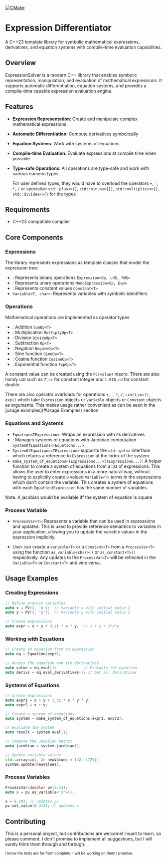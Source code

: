 [![CMake](https://github.com/reach2sayan/ExpressionSolver/actions/workflows/cmake-multi-platform.yml/badge.svg)](https://github.com/reach2sayan/ExpressionSolver/actions/workflows/cmake-multi-platform.yml) 

# Expression Differentiator

A C++23 template library for symbolic mathematical
expressions, derivatives, and equation systems
with compile-time evaluation capabilities.

## Overview

ExpressionSolver is a modern C++ library that
enables symbolic representation, manipulation, and
evaluation of mathematical expressions. It
supports automatic differentiation, equation
systems, and provides a compile-time capable
expression evaluation engine.

## Features

- **Expression Representation**: Create and
  manipulate complex mathematical expressions
- **Automatic Differentiation**: Compute
  derivatives symbolically
- **Equation Systems**: Work with systems of
  equations
- **Compile-time Evaluation**: Evaluate
  expressions at compile time when possible
- **Type-safe Operations**: All operations are
  type-safe and work with various numeric types. 

  For user defined types, they would have to 
  overload the operators `+`, `-`, `*`, `/` or 
  specialize `std::plus<>{}`, `std::minus<>{}}`,
  `std::multiplies<>{}`, `std::divides<>{}` for the types

## Requirements

- C++23 compatible compiler

## Core Components

### Expressions

The library represents expressions as template
classes that model the expression tree:

- : Represents binary operations
  `Expression<Op, LHS, RHS>`
- : Represents unary operations
  `MonoExpression<Op, Exp>`
- : Represents constant values `Constant<T>`
- `Variable<T, char>`: Represents variables with
  symbolic identifiers

### Operations

Mathematical operations are implemented as
operator types:

- : Addition `SumOp<T>`
- : Multiplication `MultiplyOp<T>`
- : Division `DivideOp<T>`
- : Subtraction `Op<T>`
- : Negation `NegateOp<T>`
- : Sine function `SineOp<T>`
- : Cosine function `CosineOp<T>`
- : Exponential function `ExpOp<T>`

A constant value can be created using the `PC(value)` macro.
There are also handy udl such as `7_ci` for constant integer
and `1.618_cd` for constant double.

There are also operator overloads for operations `+`, `-`, `*`, `/`,
`sin()`,`cos()`, `exp()` which take `Expression` objects or `Variable`
objects or `Constant` objects as arguments. This makes usage rather convenient
as can be seen in the [usage examples](#Usage Examples) section.

### Equations and Systems

- `Equation<TExpression>`: Wraps an expression
  with its derivatives
- : Manages systems of equations with Jacobian
  computation `SystemOfEquations<TEquations...>`
- `SystemOfEquations<TExpression>` supports the `std::get<>`
interface which returns a reference to `Expression` at the index
  of the system. 
- `make_system_of_equations<TExpressions...>(TExpressions...)`: A helper function
  to create a system of equations from a list of expressions. This
allows the user to enter expressions in a more natural way, without having
to explicitly create `0` valued `Variable<T>` terms in the expressions
which don't contain the variable.
This creates a system of equations with each `Equation`/`Expression` has
the same number of variables.

Note.  A jacobian would be available iff the system of equation is square

### Process Variable

- `ProcessVar<T>`: Represents a variable that can
  be used in expressions and updated. This is used 
  to provide reference semantics to variables in your 
  application, allowing you to update the variable values 
in the expression implicitly. 

 - User can create a `Variable<T>` or a `Constant<T>` from a `ProcessVar<T>` using the
function `as_variable<char>()` or `as_constant<T>()` respectively. Any
updates to the `ProcessVar<T>` will be reflected in the `Variable<T>` or `Constant<T>`
and vice versa.

## Usage Examples

### Creating Expressions

``` cpp
// Define process variables
auto x = PV(2, 'x');  // Variable x with initial value 2
auto y = PV(3, 'y');  // Variable y with initial value 3

// Create expressions
auto expr = x + y + 3_ci * x * y;  // x + y + 3*x*y
```

### Working with Equations

``` cpp
// Create an equation from an expression
auto eq = Equation(expr);

// Access the equation and its derivatives
auto value = eq.eval();            // Evaluate the equation
auto derivs = eq.eval_derivatives(); // Get all derivatives
```

### Systems of Equations

``` cpp
// Create expressions
auto expr1 = x + y + 3_ci * x * y * y;
auto expr2 = x + y;

// Create a system of equations
auto system = make_system_of_equations(expr1, expr2);

// Evaluate the system
auto result = system.eval();

// Compute the Jacobian matrix
auto jacobian = system.jacobian();

// Update variable values
std::array<int, 2> newValues = {42, 1729};
system.update(newValues);
```

### Process Variables

``` cpp
ProcessVar<double> pv(3.14);
auto x = pv.as_variable<'x'>();

x = 6.203; // updates pv
pv.set_value(8.314); // updates x
```

## Contributing

This is a personal project, but contributions are welcome! I want 
to learn, so please comment. I don't promise to implement all 
suggestions, but I will surely think them through and through.

<sub>I know the tests are far from complete. I will be working on them I promise.</sub>

